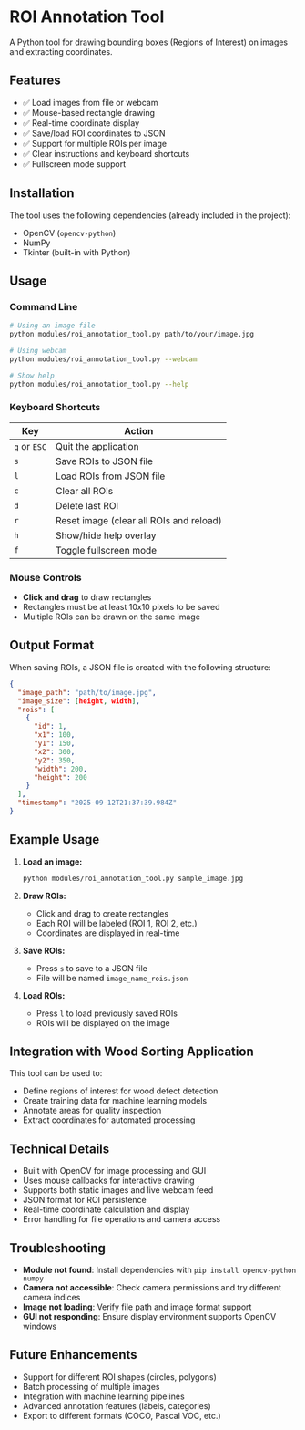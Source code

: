 # ROI Annotation Tool

A Python tool for drawing bounding boxes (Regions of Interest) on images and extracting coordinates.

## Features

- ✅ Load images from file or webcam
- ✅ Mouse-based rectangle drawing
- ✅ Real-time coordinate display
- ✅ Save/load ROI coordinates to JSON
- ✅ Support for multiple ROIs per image
- ✅ Clear instructions and keyboard shortcuts
- ✅ Fullscreen mode support

## Installation

The tool uses the following dependencies (already included in the project):
- OpenCV (`opencv-python`)
- NumPy
- Tkinter (built-in with Python)

## Usage

### Command Line

```bash
# Using an image file
python modules/roi_annotation_tool.py path/to/your/image.jpg

# Using webcam
python modules/roi_annotation_tool.py --webcam

# Show help
python modules/roi_annotation_tool.py --help
```

### Keyboard Shortcuts

| Key | Action |
|-----|--------|
| `q` or `ESC` | Quit the application |
| `s` | Save ROIs to JSON file |
| `l` | Load ROIs from JSON file |
| `c` | Clear all ROIs |
| `d` | Delete last ROI |
| `r` | Reset image (clear all ROIs and reload) |
| `h` | Show/hide help overlay |
| `f` | Toggle fullscreen mode |

### Mouse Controls

- **Click and drag** to draw rectangles
- Rectangles must be at least 10x10 pixels to be saved
- Multiple ROIs can be drawn on the same image

## Output Format

When saving ROIs, a JSON file is created with the following structure:

```json
{
  "image_path": "path/to/image.jpg",
  "image_size": [height, width],
  "rois": [
    {
      "id": 1,
      "x1": 100,
      "y1": 150,
      "x2": 300,
      "y2": 350,
      "width": 200,
      "height": 200
    }
  ],
  "timestamp": "2025-09-12T21:37:39.984Z"
}
```

## Example Usage

1. **Load an image:**
   ```bash
   python modules/roi_annotation_tool.py sample_image.jpg
   ```

2. **Draw ROIs:**
   - Click and drag to create rectangles
   - Each ROI will be labeled (ROI 1, ROI 2, etc.)
   - Coordinates are displayed in real-time

3. **Save ROIs:**
   - Press `s` to save to a JSON file
   - File will be named `image_name_rois.json`

4. **Load ROIs:**
   - Press `l` to load previously saved ROIs
   - ROIs will be displayed on the image

## Integration with Wood Sorting Application

This tool can be used to:
- Define regions of interest for wood defect detection
- Create training data for machine learning models
- Annotate areas for quality inspection
- Extract coordinates for automated processing

## Technical Details

- Built with OpenCV for image processing and GUI
- Uses mouse callbacks for interactive drawing
- Supports both static images and live webcam feed
- JSON format for ROI persistence
- Real-time coordinate calculation and display
- Error handling for file operations and camera access

## Troubleshooting

- **Module not found**: Install dependencies with `pip install opencv-python numpy`
- **Camera not accessible**: Check camera permissions and try different camera indices
- **Image not loading**: Verify file path and image format support
- **GUI not responding**: Ensure display environment supports OpenCV windows

## Future Enhancements

- Support for different ROI shapes (circles, polygons)
- Batch processing of multiple images
- Integration with machine learning pipelines
- Advanced annotation features (labels, categories)
- Export to different formats (COCO, Pascal VOC, etc.)